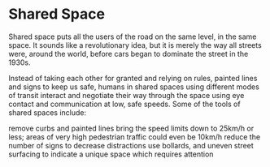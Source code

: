 # Shared Space

Shared space puts all the users of the road on the same level, in the same space. It sounds like a revolutionary idea, but it is merely the way all streets were, around the world, before cars began to dominate the street in the 1930s.

Instead of taking each other for granted and relying on rules, painted lines and signs to keep us safe, humans in shared spaces using different modes of transit interact and negotiate their way through the space using eye contact and communication at low, safe speeds. Some of the tools of shared spaces include:

remove curbs and painted lines
bring the speed limits down to 25km/h or less; areas of very high pedestrian traffic could even be 10km/h
reduce the number of signs to decrease distractions
use bollards, and uneven street surfacing to indicate a unique space which requires attention
